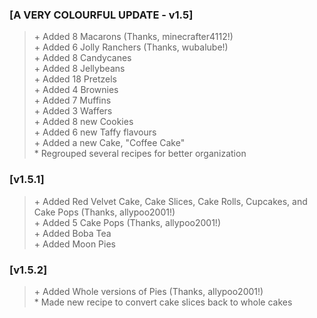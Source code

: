 ### [A VERY COLOURFUL UPDATE - v1.5]
> \+ Added 8 Macarons (Thanks, minecrafter4112!)<br>\+ Added 6 Jolly Ranchers (Thanks, wubalube!)<br>\+ Added 8 Candycanes<br>\+ Added 8 Jellybeans<br>\+ Added 18 Pretzels<br>\+ Added 4 Brownies<br>\+ Added 7 Muffins<br>\+ Added 3 Waffers<br>\+ Added 8 new Cookies<br>\+ Added 6 new Taffy flavours<br>\+ Added a new Cake, "Coffee Cake"<br>\* Regrouped several recipes for better organization<br>

### [v1.5.1]
> \+ Added Red Velvet Cake, Cake Slices, Cake Rolls, Cupcakes, and Cake Pops (Thanks, allypoo2001!)<br>\+ Added 5 Cake Pops (Thanks, allypoo2001!)<br>\+ Added Boba Tea<br>\+ Added Moon Pies<br>

### [v1.5.2]
> \+ Added Whole versions of Pies (Thanks, allypoo2001!)<br>\* Made new recipe to convert cake slices back to whole cakes

